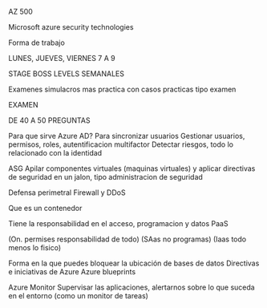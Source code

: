 AZ 500

Microsoft azure security technologies


Forma de trabajo

LUNES, JUEVES, VIERNES 7 A 9


STAGE BOSS LEVELS SEMANALES

Examenes simulacros mas practica con casos practicas tipo examen
  

EXAMEN

DE 40 A 50 PREGUNTAS


Para que sirve Azure AD?
Para sincronizar usuarios 
Gestionar usuarios, permisos, roles, autentificacion multifactor
Detectar riesgos, todo lo relacionado con la identidad

ASG
Apilar componentes virtuales (maquinas virtuales) y aplicar directivas de seguridad en un jalon, tipo administracion de seguridad

Defensa perimetral
Firewall y DDoS

Que es un contenedor


Tiene la responsabilidad en el acceso, programacion y datos
PaaS

(On. permises responsabilidad de todo)
(SAas no programas)
(Iaas todo menos lo fisico)

Forma en la que puedes bloquear la ubicación de bases de datos
Directivas e iniciativas de Azure
Azure blueprints 



Azure Monitor
Supervisar las aplicaciones, alertarnos sobre lo que suceda en el entorno (como un monitor de tareas)